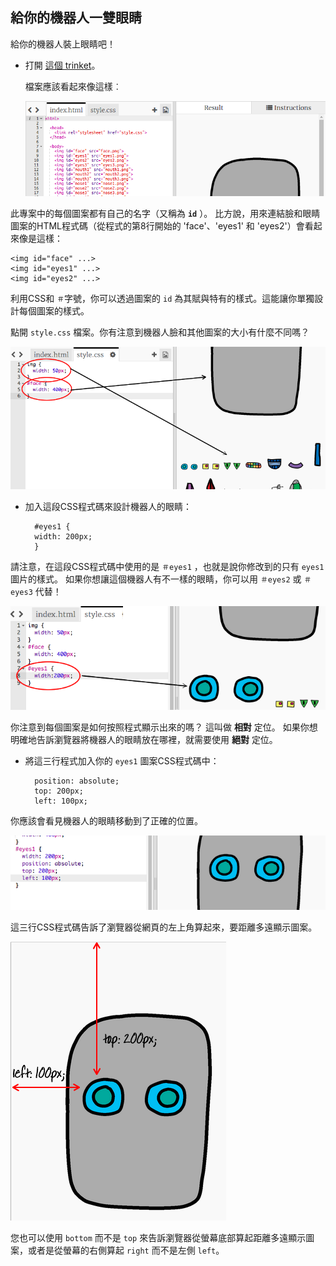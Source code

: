 ## 給你的機器人一雙眼睛

給你的機器人裝上眼睛吧！

+ 打開 [這個 trinket](http://jumpto.cc/web-robot)。
    
    檔案應該看起來像這樣︰
    
    ![截圖](images/robot-starter.png)

此專案中的每個圖案都有自己的名字（又稱為 **`id`** ）。 比方說，用來連結臉和眼睛圖案的HTML程式碼（從程式的第8行開始的 'face'、'eyes1' 和 'eyes2'）會看起來像是這樣：

    <img id="face" ...>
    <img id="eyes1" ...>
    <img id="eyes2" ...>
    

利用CSS和 `＃`字號，你可以透過圖案的 `id` 為其賦與特有的樣式。這能讓你單獨設計每個圖案的樣式。

點開 `style.css` 檔案。你有注意到機器人臉和其他圖案的大小有什麼不同嗎？

![截圖](images/robot-id.png)

+ 加入這段CSS程式碼來設計機器人的眼睛：
    
        #eyes1 {
        width: 200px;
        }
        

請注意，在這段CSS程式碼中使用的是 `＃eyes1` ，也就是說你修改到的只有 `eyes1` 圖片的樣式。 如果你想讓這個機器人有不一樣的眼睛，你可以用 `＃eyes2` 或 `＃eyes3` 代替！

![截圖](images/robot-eyes-width.png)

你注意到每個圖案是如何按照程式顯示出來的嗎？ 這叫做 **相對** 定位。 如果你想明確地告訴瀏覽器將機器人的眼睛放在哪裡，就需要使用 **絕對** 定位。

+ 將這三行程式加入你的 `eyes1` 圖案CSS程式碼中：
    
        position: absolute;
        top: 200px;
        left: 100px;
        

你應該會看見機器人的眼睛移動到了正確的位置。

![截圖](images/robot-eyes-position.png)

這三行CSS程式碼告訴了瀏覽器從網頁的左上角算起來，要距離多遠顯示圖案。

![截圖](images/robot-eyes-position2.png)

您也可以使用 `bottom` 而不是 `top` 來告訴瀏覽器從螢幕底部算起距離多遠顯示圖案，或者是從螢幕的右側算起 `right` 而不是左側 `left`。